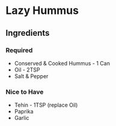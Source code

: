 # Lazy Hummus
## Ingredients
### Required
* Conserved & Cooked Hummus - 1 Can
* Oil - 2TSP
* Salt & Pepper
### Nice to Have
* Tehin - 1TSP (replace Oil)
* Paprika
* Garlic

